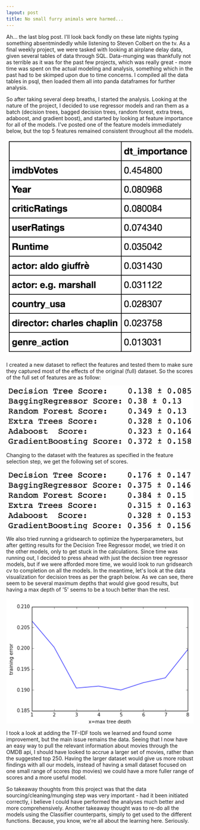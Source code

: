 ```yaml
---
layout: post
title: No small furry animals were harmed...
---
```



Ah... the last blog post.  I'll look back fondly on these late nights typing something absentmindedly while listening to Steven Colbert on the tv.  As a final weekly project, we were tasked with looking at airplane delay data, given several tables of data through SQL.  Data-munging was thankfully not as terrible as it was for the past few projects, which was really great - more time was spent on the actual modeling and analysis, something which in the past had to be skimped upon due to time concerns.  I compiled all the data tables in psql, then loaded them all into panda dataframes for further analysis.  

So after taking several deep breaths, I started the analysis.  Looking at the nature of the project, I decided to use regressor models and ran them as a batch (decision trees, bagged decision trees, random forest, extra trees, adaboost, and gradient boost), and started by looking at feature importance for all of the models.  I've posted one of the feature models immediately below, but the top 5 features remained consistent throughout all the models.  

![featureselection](../images/featuresDT.png)

I created a new dataset to reflect the features and tested them to make sure they captured most of the effects of the original (full) dataset.  So the scores of the full set of features are as follow:

![modelscores](../images/fullScores.png)

Changing to the dataset with the features as specified in the feature selection step, we get the following set of scores.

![modelscores](../images/newScores.png)

We also tried running a gridsearch to optimize the hyperparameters, but after getting results for the Decision Tree Regressor model, we tried it on the other models, only to get stuck in the calculations.  Since time was running out, I decided to press ahead with just the decision tree regressor models, but if we were afforded more time, we would look to run gridsearch cv to completion on all the models.  In the meantime, let's look at the data visualization for decision trees as per the graph below.  As we can see, there seem to be several maximum depths that would give good results, but having a max depth of '5' seems to be a touch better than the rest.  

![cvscore](../images/CVscore.png)

I took a look at adding the TF-IDF tools we learned and found some improvement, but the main issue remains the data.  Seeing that I now have an easy way to pull the relevant information about movies through the OMDB api, I should have looked to accrue a larger set of movies, rather than the suggested top 250.  Having the larger dataset would give us more robust findings with all our models, instead of having a small dataset focused on one small range of scores (top movies) we could have a more fuller range of scores and a more useful model.  

So takeaway thoughts from this project was that the data sourcing/cleaning/munging step was very important - had it been initiated correctly, i believe I could have performed the analyses much better and more comprehensively.  Another takeaway thought was to re-do all the models using the Classifier counterparts, simply to get used to the different functions.  Because, you know, we're all about the learning here.  Seriously.  